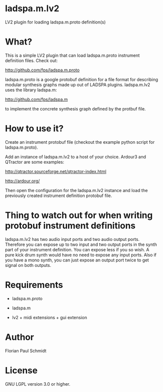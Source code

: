 # ladspa.m.lv2

LV2 plugin for loading ladspa.m.proto definition(s)

# What?

This is a simple LV2 plugin that can load ladspa.m.proto instrument definition files. Check out:

http://github.com/fps/ladspa.m.proto

ladspa.m.proto is a google protobuf definition for a file format for describing modular synthesis graphs made up out of LADSPA plugins. ladspa.m.lv2 uses the library ladspa.m:

http://github.com/fps/ladspa.m

to implement the concrete synthesis graph defined by the protbuf file.

# How to use it?

Create an instrument protobuf file (checkout the example python script for ladspa.m.proto).

Add an instance of ladspa.m.lv2 to a host of your choice. Ardour3 and QTractor are some examples:

http://qtractor.sourceforge.net/qtractor-index.html

http://ardour.org/

Then open the configuration for the ladspa.m.lv2 instance and load the previously created instrument definition protobuf file.

# Thing to watch out for when writing protobuf instrument definitions

ladspa.m.lv2 has two audio input ports and two audio output ports. Therefore you can expose up to two input and two output ports in the synth part of your instrument definition. You can expose less if you so wish. A pure kick drum synth would have no need to expose any input ports. Also if you have a mono synth, you can just expose an output port twice to get signal on both outputs.

# Requirements

* ladspa.m.proto

* ladspa.m

* lv2 + midi extensions + gui extension

# Author

Florian Paul Schmidt

# License 

GNU LGPL version 3.0 or higher.

